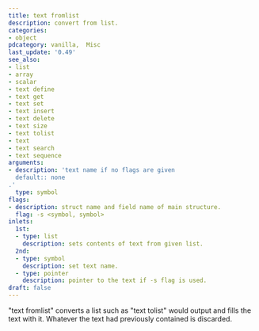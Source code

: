 ```yaml
---
title: text fromlist
description: convert from list.
categories:
- object
pdcategory: vanilla,  Misc
last_update: '0.49'
see_also:
- list
- array
- scalar
- text define
- text get
- text set
- text insert
- text delete
- text size
- text tolist
- text
- text search
- text sequence
arguments:
- description: 'text name if no flags are given 
  default:: none
.'
  type: symbol
flags:
- description: struct name and field name of main structure.
  flag: -s <symbol, symbol>
inlets:
  1st:
  - type: list
    description: sets contents of text from given list.
  2nd:
  - type: symbol
    description: set text name.
  - type: pointer
    description: pointer to the text if -s flag is used.
draft: false
---
```

"text fromlist" converts a list such as "text tolist" would output and fills the text with it. Whatever the text had previously contained is discarded.
